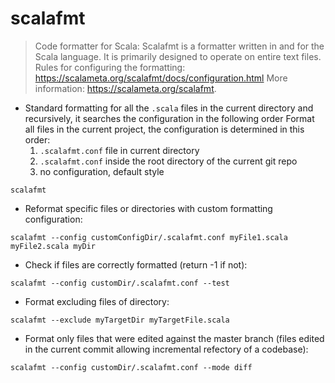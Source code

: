 # scalafmt

> Code formatter for Scala: Scalafmt is a formatter written in and for the Scala language. It is primarily designed to operate on entire text files.
> Rules for configuring the formatting: <https://scalameta.org/scalafmt/docs/configuration.html>
> More information: <https://scalameta.org/scalafmt>.

- Standard formatting for all the `.scala` files in the current directory and recursively, it searches the configuration in the following order Format all files in the current project, the configuration is determined in this order:
  1.  `.scalafmt.conf` file in current directory
  2.  `.scalafmt.conf` inside the root directory of the current git repo
  3.  no configuration, default style

`scalafmt`

- Reformat specific files or directories with custom formatting configuration:

`scalafmt --config customConfigDir/.scalafmt.conf myFile1.scala myFile2.scala myDir`

- Check if files are correctly formatted (return -1 if not):

`scalafmt --config customDir/.scalafmt.conf --test`

- Format excluding files of directory:

`scalafmt --exclude myTargetDir myTargetFile.scala`

- Format only files that were edited against the master branch (files edited in the current commit allowing incremental refectory of a codebase):

`scalafmt --config customDir/.scalafmt.conf --mode diff`
